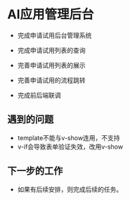 # AI应用管理后台

- 完成申请试用后台管理系统

- 完成申请试用列表的查询
- 完善申请试用列表的展示

- 完善申请试用的流程跳转
- 完成前后端联调

## 遇到的问题
- template不能与v-show连用，不支持
- v-if会导致表单验证失效，改用v-show

## 下一步的工作

- 如果有后续安排，则完成后续的任务。
